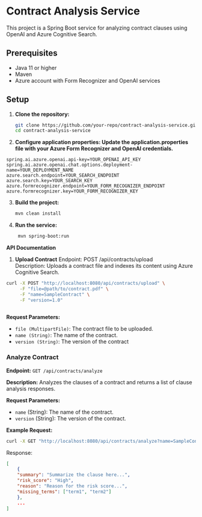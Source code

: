 # Contract Analysis Service

This project is a Spring Boot service for analyzing contract clauses using OpenAI and Azure Cognitive Search.

## Prerequisites

- Java 11 or higher
- Maven
- Azure account with Form Recognizer and OpenAI services

## Setup

1. **Clone the repository:**
   ```bash
   git clone https://github.com/your-repo/contract-analysis-service.git
   cd contract-analysis-service
   ```

2. **Configure application properties: Update the application.properties file with your Azure Form Recognizer and OpenAI credentials.**

```spring.ai.azure.openai.endpoint=YOUR_OPENAI_ENDPOINT
spring.ai.azure.openai.api-key=YOUR_OPENAI_API_KEY
spring.ai.azure.openai.chat.options.deployment-name=YOUR_DEPLOYMENT_NAME
azure.search.endpoint=YOUR_SEARCH_ENDPOINT
azure.search.key=YOUR_SEARCH_KEY
azure.formrecognizer.endpoint=YOUR_FORM_RECOGNIZER_ENDPOINT
azure.formrecognizer.key=YOUR_FORM_RECOGNIZER_KEY
```

3. **Build the project:**  
   ```bash
   mvn clean install
   ```  

4. **Run the service:**  
   ```bash  
    mvn spring-boot:run 
    ```

**API Documentation**
1. **Upload Contract**
Endpoint: POST /api/contracts/upload  
Description: Uploads a contract file and indexes its content using Azure Cognitive Search.
```bash
curl -X POST "http://localhost:8080/api/contracts/upload" \
     -F "file=@path/to/contract.pdf" \
     -F "name=SampleContract" \
     -F "version=1.0"
     
```
**Request Parameters:**
- `file (MultipartFile)`: The contract file to be uploaded.
- `name (String)`: The name of the contract.
- `version (String)`: The version of the contract

### Analyze Contract

**Endpoint:** `GET /api/contracts/analyze`

**Description:** Analyzes the clauses of a contract and returns a list of clause analysis responses.

**Request Parameters:**
- `name` (String): The name of the contract.
- `version` (String): The version of the contract.

**Example Request:**
```bash
curl -X GET "http://localhost:8080/api/contracts/analyze?name=SampleContract&version=1.0"
```

Response:
```json
[
    {
    "summary": "Summarize the clause here...",
    "risk_score": "High",
    "reason": "Reason for the risk score...",
    "missing_terms": ["term1", "term2"]
    },
    ...
]